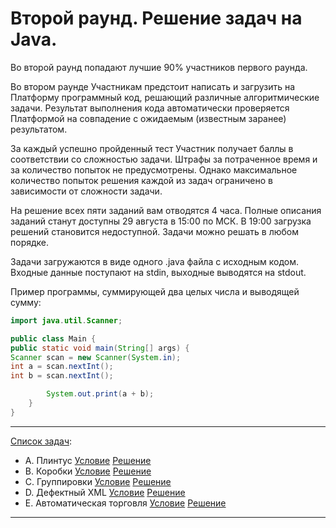 # Второй раунд. Решение задач на Java.

Во второй раунд попадают лучшие 90% участников первого раунда.

Во втором раунде Участникам предстоит написать и загрузить на Платформу программный код, решающий различные алгоритмические задачи. Результат выполнения кода автоматически проверяется Платформой на совпадение с ожидаемым (известным заранее) результатом.

За каждый успешно пройденный тест Участник получает баллы в соответствии со сложностью задачи. Штрафы за потраченное время и за количество попыток не предусмотрены. Однако максимальное количество попыток решения каждой из задач ограничено в зависимости от сложности задачи.

На решение всех пяти заданий вам отводятся 4 часа. Полные описания заданий станут доступны 29 августа в 15:00 по МСК. В 19:00 загрузка решений становится недоступной. Задачи можно решать в любом порядке.

Задачи загружаются в виде одного .java файла с исходным кодом. Входные данные поступают на stdin, выходные выводятся на stdout.

Пример программы, суммирующей два целых числа и выводящей сумму:

```java
import java.util.Scanner;

public class Main {
public static void main(String[] args) {
Scanner scan = new Scanner(System.in);
int a = scan.nextInt();
int b = scan.nextInt();

        System.out.print(a + b);
    }
}
```

---

[Список задач][problems]:
- A. Плинтус [Условие][problemA] [Решение][solutionA]
- B. Коробки [Условие][problemB] [Решение][solutionB]
- C. Группировки [Условие][problemC] [Решение][solutionC]
- D. Дефектный XML [Условие][problemD] [Решение][solutionD]
- E. Автоматическая торговля [Условие][problemE] [Решение][solutionE]

***

[//]: <> (All links)

[problemA]: ./Problems/A.%20Плинтус.pdf
[problemB]: ./Problems/B.%20Коробки.pdf
[problemC]: ./Problems/C.%20Группировки.pdf
[problemD]: ./Problems/D.%20Дефектный%20XML.pdf
[problemE]: ./Problems/E.%20Автоматическая%20торговля.pdf
[problems]: ./Problems/Problems.pdf

[solutionA]: ./A/src/Main.java
[solutionB]: ./B/src/Main.java
[solutionC]: ./C/src/Main.java
[solutionD]: ./D/src/Main.java
[solutionE]: ./E/src/Main.java


